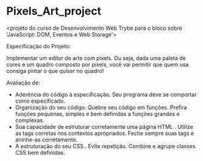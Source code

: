 # Pixels_Art_project

<projeto do curso de Desenvolvimento Web Trybe para o bloco sobre 'JavaScript: DOM, Eventos e Web Storage'>

Especificação do Projeto:

Implementar um editor de arte com pixels. Ou seja, dada uma paleta de cores e um quadro composto por pixels, você vai permitir que quem usa consiga pintar o que quiser no quadro!

Avaliação de:

- Aderência do código à especificação. Seu programa deve se comportar como especificado.
- Organização do seu código. Quebre seu código em funções. Prefira funções pequenas, simples e bem definidas a funções grandes e complexas.
- Sua capacidade de estruturar corretamente uma página HTML . Utilize as tags corretas nos contextos apropriados. Feche sempre suas tags e aninhe-as corretamente.
- A estruturação do seu CSS . Evite repetição. Combine e agrupe classes CSS bem definidas.

